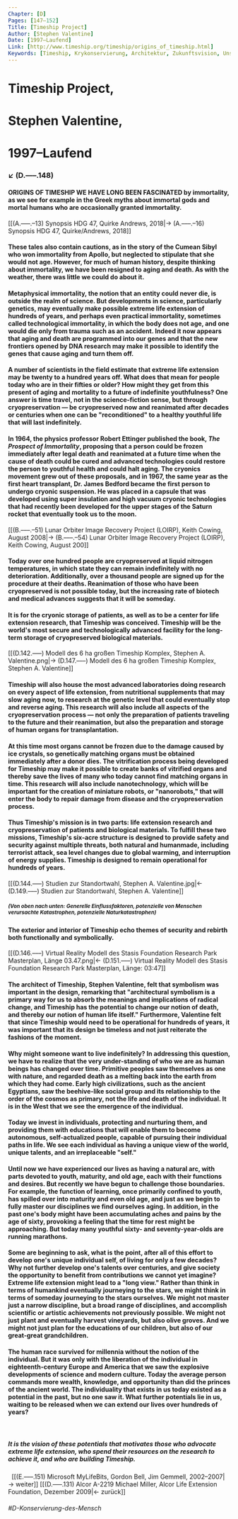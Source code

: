 ```yaml
---
Chapter: [D]
Pages: [147–152]
Title: [Timeship Project]
Author: [Stephen Valentine]
Date: [1997–Laufend]
Link: [http://www.timeship.org/timeship/origins_of_timeship.html]
Keywords: [Timeship, Krykonservierung, Architektur, Zukunftsvision, Unsterblichkeit]
---
```


# Timeship Project,
# Stephen Valentine, 
# 1997–Laufend
### ↙ (D.–––.148)

#### ORIGINS OF TIMESHIP WE HAVE LONG BEEN FASCINATED by immortality, as we see for example in the Greek myths about immortal gods and mortal humans who are occasionally granted immortality. 

[[(A.–––.–13) Synopsis HDG 47, Quirke Andrews, 2018|→ (A.–––.–16) Synopsis HDG 47, Quirke/Andrews, 2018]]

####  These tales also contain cautions, as in the story of the Cumean Sibyl who won immortality from Apollo, but neglected to stipulate that she would not age. However, for much of human history, despite thinking about immortality, we have been resigned to aging and death. As with the weather, there was little we could do about it. 

#### Metaphysical immortality, the notion that an entity could never die, is outside the realm of science. But developments in science, particularly genetics, may eventually make possible extreme life extension of hundreds of years, and perhaps even practical immortality, sometimes called technological immortality, in which the body does not age, and one would die only from trauma such as an accident. Indeed it now appears that aging and death are programmed into our genes and that the new frontiers opened by DNA research may make it possible to identify the genes that cause aging and turn them off. 

#### A number of scientists in the field estimate that extreme life extension may be twenty to a hundred years off. What does that mean for people today who are in their fifties or older? How might they get from this present of aging and mortality to a future of indefinite youthfulness? One answer is time travel, not in the science-fiction sense, but through cryopreservation — be cryopreserved now and reanimated after decades or centuries when one can be "reconditioned" to a healthy youthful life that will last indefinitely. 

#### In 1964, the physics professor Robert Ettinger published the book, _The Prospect of Immortality_, proposing that a person could be frozen immediately after legal death and reanimated at a future time when the cause of death could be cured and advanced technologies could restore the person to youthful health and could halt aging. The cryonics movement grew out of these proposals, and in 1967, the same year as the first heart transplant, Dr. James Bedford became the first person to undergo cryonic suspension. He was placed in a capsule that was developed using super insulation and high vacuum cryonic technologies that had recently been developed for the upper stages of the Saturn rocket that eventually took us to the moon.

[[(B.–––.–51) Lunar Orbiter Image Recovery Project (LOIRP), Keith Cowing, August 2008|→ (B.–––.–54) Lunar Orbiter Image Recovery Project (LOIRP), Keith Cowing, August 200]]

#### Today over one hundred people are cryopreserved at liquid nitrogen temperatures, in which state they can remain indefinitely with no deterioration. Additionally, over a thousand people are signed up for the procedure at their deaths. Reanimation of those who have been cryopreserved is not possible today, but the increasing rate of biotech and medical advances suggests that it will be someday. 

#### It is for the cryonic storage of patients, as well as to be a center for life extension research, that Timeship was conceived. Timeship will be the world's most secure and technologically advanced facility for the long-term storage of cryopreserved biological materials.

[[(D.142.–––) Modell des 6 ha großen Timeship Komplex, Stephen A. Valentine.png|→ (D.147.–––) Modell des 6 ha großen Timeship Komplex, Stephen A. Valentine]] 
#### Timeship will also house the most advanced laboratories doing research on every aspect of life extension, from nutritional supplements that may slow aging now, to research at the genetic level that could eventually stop and reverse aging. This research will also include all aspects of the cryopreservation process — not only the preparation of patients traveling to the future and their reanimation, but also the preparation and storage of human organs for transplantation. 

#### At this time most organs cannot be frozen due to the damage caused by ice crystals, so genetically matching organs must be obtained immediately after a donor dies. The vitrification process being developed for Timeship may make it possible to create banks of vitrified organs and thereby save the lives of many who today cannot find matching organs in time. This research will also include nanotechnology, which will be important for the creation of miniature robots, or "nanorobots," that will enter the body to repair damage from disease and the cryopreservation process. 

#### Thus Timeship's mission is in two parts: life extension research and cryopreservation of patients and biological materials. To fulfill these two missions, Timeship's six-acre structure is designed to provide safety and security against multiple threats, both natural and humanmade, including terrorist attack, sea level changes due to global warming, and interruption of energy supplies. Timeship is designed to remain operational for hundreds of years. 
[[(D.144.–––) Studien zur Standortwahl, Stephen A. Valentine.jpg|← (D.149.–––) Studien zur Standortwahl, Stephen A. Valentine]] 
##### <sup>(Von oben nach unten: Generelle Einflussfaktoren, potenzielle von Menschen verursachte Katastrophen, potenzielle Naturkatastrophen)</sup>

#### The exterior and interior of Timeship echo themes of security and rebirth both functionally and symbolically.

[[(D.146.–––) Virtual Reality Modell des Stasis Foundation Research Park Masterplan, Länge 03.47.png|← (D.151.–––) Virtual Reality Modell des Stasis Foundation Research Park Masterplan, Länge: 03:47]]
#### The architect of Timeship, Stephen Valentine, felt that symbolism was important in the design, remarking that "architectural symbolism is a primary way for us to absorb the meanings and implications of radical change, and Timeship has the potential to change our notion of death, and thereby our notion of human life itself." Furthermore, Valentine felt that since Timeship would need to be operational for hundreds of years, it was important that its design be timeless and not just reiterate the fashions of the moment. 

#### Why might someone want to live indefinitely? In addressing this question, we have to realize that the very under-standing of who we are as human beings has changed over time. Primitive peoples saw themselves as one with nature, and regarded death as a melting back into the earth from which they had come. Early high civilizations, such as the ancient Egyptians, saw the beehive-like social group and its relationship to the order of the cosmos as primary, not the life and death of the individual. It is in the West that we see the emergence of the individual. 

#### Today we invest in individuals, protecting and nurturing them, and providing them with educations that will enable them to become autonomous, self-actualized people, capable of pursuing their individual paths in life. We see each individual as having a unique view of the world, unique talents, and an irreplaceable "self." 

#### Until now we have experienced our lives as having a natural arc, with parts devoted to youth, maturity, and old age, each with their functions and desires. But recently we have begun to challenge those boundaries. For example, the function of learning, once primarily confined to youth, has spilled over into maturity and even old age, and just as we begin to fully master our disciplines we find ourselves aging. In addition, in the past one's body might have been accumulating aches and pains by the age of sixty, provoking a feeling that the time for rest might be approaching. But today many youthful sixty- and seventy-year-olds are running marathons. 

#### Some are beginning to ask, what is the point, after all of this effort to develop one's unique individual self, of living for only a few decades? Why not further develop one's talents over centuries, and give society the opportunity to benefit from contributions we cannot yet imagine? Extreme life extension might lead to a "long view." Rather than think in terms of humankind eventually journeying to the stars, we might think in terms of someday journeying to the stars ourselves. We might not master just a narrow discipline, but a broad range of disciplines, and accomplish scientific or artistic achievements not previously possible. We might not just plant and eventually harvest vineyards, but also olive groves. And we might not just plan for the educations of our children, but also of our great-great grandchildren. 

#### The human race survived for millennia without the notion of the individual. But it was only with the liberation of the individual in eighteenth-century Europe and America that we saw the explosive developments of science and modern culture. Today the average person commands more wealth, knowledge, and opportunity than did the princes of the ancient world. The individuality that exists in us today existed as a potential in the past, but no one saw it. What further potentials lie in us, waiting to be released when we can extend our lives over hundreds of years? 
&nbsp;
##### It is the vision of these potentials that motivates those who advocate extreme life extension, who spend their resources on the research to achieve it, and who are building Timeship.
&nbsp;
[[(E.–––.151) Microsoft MyLifeBits, Gordon Bell, Jim Gemmell, 2002–2007|→ weiter]]
[[(D.–––.131) Alcor A-2219 Michael Miller, Alcor Life Extension Foundation, Dezember 2009|← zurück]]
###### #D-Konservierung-des-Mensch 